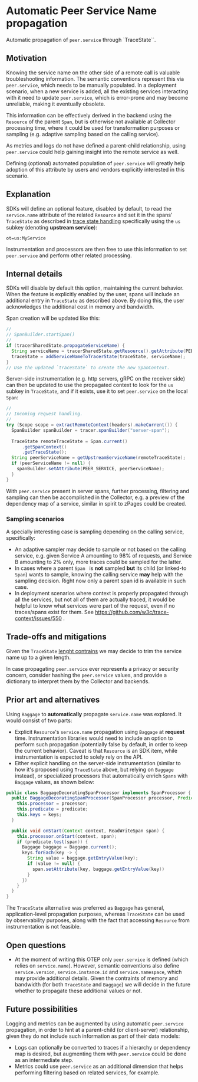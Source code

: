 # Automatic Peer Service Name propagation

Automatic propagation of `peer.service` through `TraceState``.

## Motivation

Knowing the service name on the other side of a remote call is valuable
troubleshooting information. The semantic conventions represent this via
`peer.service`, which needs to be manually populated. In a deployment scenario,
when a new service is added, all the existing services interacting with it
need to update `peer.service`, which is error-prone and may
become unreliable, making it eventually obsolete.

This information can be effectively derived in the backend using the
`Resource` of the parent `Span`, but is otherwise not available
at Collector processing time, where it could be used for transformation
purposes or sampling (e.g. adaptive sampling based on the calling service).

As metrics and logs do not have defined a parent-child relationship, using
`peer.service` could help gaining insight into the remote service as well.

Defining (optional) automated population of `peer.service` will greatly help
adoption of this attribute by users and vendors explicitly interested in this
scenario.

## Explanation

SDKs will define an optional feature, disabled by default,
to read the `service.name` attribute of the related `Resource` and set it
in the spans' `TraceState` as described in
[trace state handling](https://github.com/open-telemetry/opentelemetry-specification/blob/main/specification/trace/tracestate-handling.md)
specifically using the `us` subkey (denoting **upstream service**):

```
ot=us:MyService
```

Instrumentation and processors are then free to use this information to set
`peer.service` and perform other related processing.

## Internal details

SDKs will disable by default this option, maintaining the current behavior.
When the feature is explicitly enabled by the user, spans will include
an additional entry in `TraceState` as described above. By doing this,
the user acknowledges the additional cost in memory and bandwidth.

Span creation will be updated like this:

```java
//
// SpanBuilder.startSpan()
//
if (tracerSharedState.propagateServiceName) {
  String serviceName = tracerSharedState.getResource().getAttribute(PEER_SERVICE);
  traceState = addServiceNameToTracerState(traceState, serviceName);
}
// Use the updated `traceState` to create the new SpanContext.
```

Server-side instrumentation (e.g. http servers, gRPC on the receiver side)
can then be updated to use the propagated context to look for the `us` subkey
in `TraceState`, and if it exists, use it to set `peer.service` on the local `Span`:

```java
// 
// Incoming request handling.
//
try (Scope scope = extractRemoteContext(headers).makeCurrent()) {
  SpanBuilder spanBuilder = tracer.spanBuilder("server-span");
  
  TraceState remoteTraceState = Span.current()
      .getSpanContext()
      .getTraceState();
  String peerServiceName = getUpstreamServiceName(remoteTraceState);
  if (peerServiceName != null) {
    spanBuilder.setAttribute(PEER_SERVICE, peerServiceName);
  }
}
```

With `peer.service` present in server spans, further processing, filtering and sampling can
then be accomplished in the Collector, e.g. a preview of the dependency map of a service,
similar in spirit to zPages could be created.

### Sampling scenarios

A specially interesting case is sampling depending on the calling service, specifically:

* An adaptive sampler may decide to sample or not based on the calling service, e.g.
  given Service A amounting to 98% of requests, and Service B amounting to 2% only,
  more traces could be sampled for the latter.
* In cases where a parent `Span ` is **not** sampled **but** its child (or linked-to `Span`)
  wants to sample, knowing the calling service **may** help with the sampling decision.
  Right now only a parent span id is available in such case.
* In deployment scenarios where context is properly propagated through all the services,
  but not all of them are actually traced, it would be helpful to know what services
  were part of the request, even if no traces/spans exist for them. See
  https://github.com/w3c/trace-context/issues/550 .

## Trade-offs and mitigations

Given the `TraceState` [lenght contrains](https://www.w3.org/TR/trace-context/#tracestate-header)
we may decide to trim the service name up to a given length.

In case propagating `peer.service` ever represents a privacy or security concern,
consider hashing the `peer.service` values, and provide a dictionary to interpret them
by the Collector and backends.

## Prior art and alternatives

 Using `Baggage` to **automatically** propagate `service.name` was explored.
It would consist of two parts:

* Explicit `Resource`'s `service.name` propagation using `Baggage`
  at **request** time. Instrumentation libraries would need to include
  an option to perform such propagation (potentially false by default,
  in order to keep the current behavior). Caveat is that `Resource` is an SDK item, while
  instrumentation is expected to solely rely on the API.
* Either explicit handling on the server-side instrumentation (similar to how
  it's proposed using `TraceState` above, but relying on `Baggage ` instead), or
  specialized processors that automatically enrich `Spans` with `Baggage` values,
  as shown below:

```java
public class BaggageDecoratingSpanProcessor implements SpanProcessor {
  public BaggageDecoratingSpanProcessor(SpanProcessor processor, Predicate<Span> predicate, Set<String> keys) {
    this.processor = processor;
    this.predicate = predicate;
    this.keys = keys;
  }

  public void onStart(Context context, ReadWriteSpan span) {
    this.processor.onStart(context, span);
    if (predicate.test(span)) {
      Baggage baggage = Baggage.current();
      keys.forEach(key -> {
        String value = baggage.getEntryValue(key);
        if (value != null) {
          span.setAttribute(key, baggage.getEntryValue(key))
        }
      })
    }
  }
}
```

The `TraceState` alternative was preferred as `Baggage` has general,
application-level propagation purposes, whereas `TraceState` can be used
by observability purposes, along with the fact that accessing `Resource`
from instrumentation is not feasible.

## Open questions

* At the moment of writing this OTEP only `peer.service` is defined (which
  relies on `service.name`). However, semantic conventions also define
  `service.version`, `service.instance.id` and `service.namespace`,
  which may provide additional details. Given the contraints of memory
  and bandwidth (for both `TraceState` and `Baggage`) we will decide
  in the future whether to propagate these additional values or not.

## Future possibilities

Logging and metrics can be augmented by using automatic `peer.service` propagation,
in order to hint at a parent-child (or client-server) relationship, given they do not
include such information as part of their data models:

* Logs can optionally be converted to traces if a hierarchy or dependency map is desired,
  but augmenting them with `peer.service` could be done as an intermediate step.
* Metrics could use `peer.service` as an additional dimension that helps performing filtering
  based on related services, for example.

